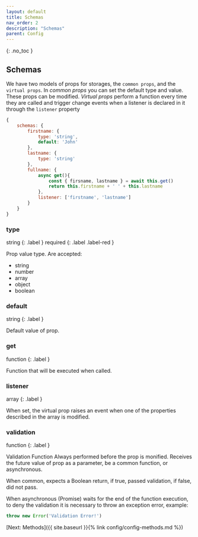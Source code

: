 ```yaml
---
layout: default
title: Schemas
nav_order: 2
description: "Schemas"
parent: Config
---
```


{: .no_toc }


## Schemas
We have two models of props for storages, the `common props`, and the `virtual props`.
In *common props* you can set the default type and value. These props can be modified.
*Virtual props* perform a function every time they are called and trigger change events when a listener 
is declared in it through the `listener` property

```javascript
{
    schemas: {
        firstname: {
            type: 'string',
            default: 'John'
        },
        lastname: {
            type: 'string'
        },
        fullname: {
            async get(){
                const { firsname, lastname } = await this.get()
                return this.firstname + ' ' + this.lastname
            },
            listener: ['firstname', 'lastname']
        }
    }
}
```

### type
string
{: .label }
required
{: .label .label-red }

Prop value type. Are accepted:
- string
- number
- array
- object
- boolean

### default
string
{: .label }

Default value of prop.

### get
function
{: .label }

Function that will be executed when called.

### listener
array
{: .label }

When set, the virtual prop raises an event when one of the properties described in the array is modified.

### validation
function
{: .label }

Validation Function Always performed before the prop is monified. Receives the future value of prop as a parameter, 
be a common function, or asynchronous.

When common, expects a Boolean return, if true, passed validation, if false, did not pass.

When asynchronous (Promise) waits for the end of the function execution, to deny the validation it is necessary 
to throw an exception error, example:
```javascript
throw new Error('Validation Error!')
```

[Next: Methods]({{ site.baseurl }}{% link config/config-methods.md %})
